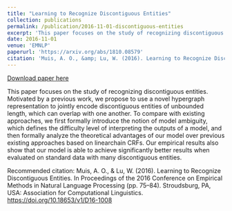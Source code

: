 ```yaml
---
title: "Learning to Recognize Discontiguous Entities"
collection: publications
permalink: /publication/2016-11-01-discontiguous-entities
excerpt: 'This paper focuses on the study of recognizing discontiguous entities. Motivated by a previous work, we propose to use a novel hypergraph representation to jointly encode discontiguous entities of unbounded length, which can overlap with one another. To compare with existing approaches, we first formally introduce the notion of model ambiguity, which defines the difficulty level of interpreting the outputs of a model, and then formally analyze the theoretical advantages of our model over previous existing approaches based on linearchain CRFs. Our empirical results also show that our model is able to achieve significantly better results when evaluated on standard data with many discontiguous entities.'
date: 2016-11-01
venue: 'EMNLP'
paperurl: 'https://arxiv.org/abs/1810.08579'
citation: 'Muis, A. O., &amp; Lu, W. (2016). Learning to Recognize Discontiguous Entities. In Proceedings of the 2016 Conference on Empirical Methods in Natural Language Processing (pp. 75–84). Stroudsburg, PA, USA: Association for Computational Linguistics. https://doi.org/10.18653/v1/D16-1008'
---
```


<a href='https://arxiv.org/abs/1810.08579'>Download paper here</a>

This paper focuses on the study of recognizing discontiguous entities. Motivated by a previous work, we propose to use a novel hypergraph representation to jointly encode discontiguous entities of unbounded length, which can overlap with one another. To compare with existing approaches, we first formally introduce the notion of model ambiguity, which defines the difficulty level of interpreting the outputs of a model, and then formally analyze the theoretical advantages of our model over previous existing approaches based on linearchain CRFs. Our empirical results also show that our model is able to achieve significantly better results when evaluated on standard data with many discontiguous entities.

Recommended citation: Muis, A. O., & Lu, W. (2016). Learning to Recognize Discontiguous Entities. In Proceedings of the 2016 Conference on Empirical Methods in Natural Language Processing (pp. 75–84). Stroudsburg, PA, USA: Association for Computational Linguistics. https://doi.org/10.18653/v1/D16-1008